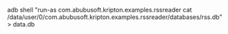 

adb shell "run-as com.abubusoft.kripton.examples.rssreader cat /data/user/0/com.abubusoft.kripton.examples.rssreader/databases/rss.db" > data.db